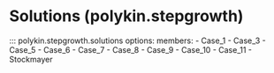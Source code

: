 # Solutions (polykin.stepgrowth)

::: polykin.stepgrowth.solutions
    options:
        members:
            - Case_1
            - Case_3
            - Case_5
            - Case_6
            - Case_7
            - Case_8
            - Case_9
            - Case_10
            - Case_11
            - Stockmayer
